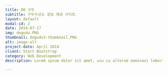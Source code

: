 ```yaml
---
title: DO 구두
subtitle: 구두수선소 정보 제공 사이트
layout: default
modal-id: 2
date: 2014-07-17
img: dogudu.PNG
thumbnail: dogudu3-thumbnail.PNG
alt: image-alt
project-date: April 2014
client: Start Bootstrap
category: Web Development
description: Lorem ipsum dolor sit amet, usu cu alterum nominavi lobortis. At duo novum diceret. Tantas apeirian vix et, usu sanctus postulant inciderint ut, populo diceret necessitatibus in vim. Cu eum dicam feugiat noluisse.

---
```

